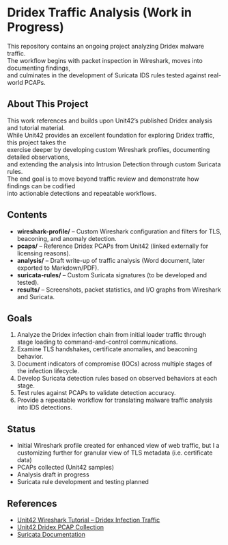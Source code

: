 # Dridex Traffic Analysis (Work in Progress)
This repository contains an ongoing project analyzing Dridex malware traffic.  
The workflow begins with packet inspection in Wireshark, moves into documenting findings,  
and culminates in the development of Suricata IDS rules tested against real-world PCAPs.

## About This Project
This work references and builds upon Unit42’s published Dridex analysis and tutorial material.  
While Unit42 provides an excellent foundation for exploring Dridex traffic, this project takes the  
exercise deeper by developing custom Wireshark profiles, documenting detailed observations,  
and extending the analysis into Intrusion Detection through custom Suricata rules.  
The end goal is to move beyond traffic review and demonstrate how findings can be codified  
into actionable detections and repeatable workflows.

## Contents
- **wireshark-profile/** – Custom Wireshark configuration and filters for TLS, beaconing, and anomaly detection.
- **pcaps/** – Reference Dridex PCAPs from Unit42 (linked externally for licensing reasons).
- **analysis/** – Draft write-up of traffic analysis (Word document, later exported to Markdown/PDF).
- **suricata-rules/** – Custom Suricata signatures (to be developed and tested).
- **results/** – Screenshots, packet statistics, and I/O graphs from Wireshark and Suricata.

## Goals
1. Analyze the Dridex infection chain from initial loader traffic through stage loading to command-and-control communications.  
2. Examine TLS handshakes, certificate anomalies, and beaconing behavior.  
3. Document indicators of compromise (IOCs) across multiple stages of the infection lifecycle.  
4. Develop Suricata detection rules based on observed behaviors at each stage.  
5. Test rules against PCAPs to validate detection accuracy.  
6. Provide a repeatable workflow for translating malware traffic analysis into IDS detections.  

## Status
- Initial Wireshark profile created for enhanced view of web traffic, but I a customizing further for granular view of TLS metadata (i.e. certificate data)
- PCAPs collected (Unit42 samples)  
- Analysis draft in progress  
- Suricata rule development and testing planned 

## References
- [Unit42 Wireshark Tutorial – Dridex Infection Traffic](https://unit42.paloaltonetworks.com/wireshark-tutorial-dridex-infection-traffic/)  
- [Unit42 Dridex PCAP Collection](https://unit42.paloaltonetworks.com/malware-family/dridex/)  
- [Suricata Documentation](https://suricata.readthedocs.io/en/latest/)
